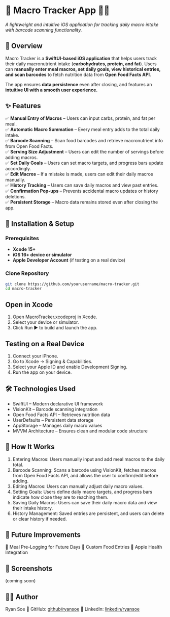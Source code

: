 # 🥑 Macro Tracker App 🍗🥦

*A lightweight and intuitive iOS application for tracking daily macro intake with barcode scanning functionality.*

## 📌 Overview
Macro Tracker is a **SwiftUI-based iOS application** that helps users track their daily macronutrient intake (**carbohydrates, protein, and fat**). Users can **manually enter meal macros, set daily goals, view historical entries, and scan barcodes** to fetch nutrition data from **Open Food Facts API**. 

The app ensures **data persistence** even after closing, and features an **intuitive UI with a smooth user experience.**  

## ✨ Features
✅ **Manual Entry of Macros** – Users can input carbs, protein, and fat per meal.  
✅ **Automatic Macro Summation** – Every meal entry adds to the total daily intake.  
✅ **Barcode Scanning** – Scan food barcodes and retrieve macronutrient info from Open Food Facts.  
✅ **Serving Size Adjustment** – Users can edit the number of servings before adding macros.  
✅ **Set Daily Goals** – Users can set macro targets, and progress bars update accordingly.  
✅ **Edit Macros** – If a mistake is made, users can edit their daily macros manually.  
✅ **History Tracking** – Users can save daily macros and view past entries.  
✅ **Confirmation Pop-ups** – Prevents accidental macro updates or history deletions.  
✅ **Persistent Storage** – Macro data remains stored even after closing the app.  

## 📲 Installation & Setup

### **Prerequisites**
- **Xcode 15+**  
- **iOS 16+ device or simulator**  
- **Apple Developer Account** (if testing on a real device)

### **Clone Repository**
```sh
git clone https://github.com/yourusername/macro-tracker.git
cd macro-tracker
```
## Open in Xcode
1.	Open MacroTracker.xcodeproj in Xcode.
2.	Select your device or simulator.
3.	Click Run ▶️ to build and launch the app.

## Testing on a Real Device
1.	Connect your iPhone.
2.	Go to Xcode → Signing & Capabilities.
3.	Select your Apple ID and enable Development Signing.
4.	Run the app on your device.

## 🛠 Technologies Used
-	SwiftUI – Modern declarative UI framework
-	VisionKit – Barcode scanning integration
-	Open Food Facts API – Retrieves nutrition data
-	UserDefaults – Persistent data storage
-	AppStorage – Manages daily macro values
-	MVVM Architecture – Ensures clean and modular code structure

## 📖 How It Works
1.	Entering Macros: Users manually input and add meal macros to the daily total.
2.	Barcode Scanning: Scans a barcode using VisionKit, fetches macros from Open Food Facts API, and allows the user to confirm/edit before adding.
3.	Editing Macros: Users can manually adjust daily macro values.
4.	Setting Goals: Users define daily macro targets, and progress bars indicate how close they are to reaching them.
5.	Saving Daily Macros: Users can save their daily macro data and view their intake history.
6.	History Management: Saved entries are persistent, and users can delete or clear history if needed.

## 🚀 Future Improvements
🔹 Meal Pre-Logging for Future Days
🔹 Custom Food Entries
🔹 Apple Health Integration

## 📸 Screenshots
(coming soon)

## 👨‍💻 Author
Ryan Soe
📍 GitHub: [github/ryansoe](https://github.com/ryansoe)
📍 LinkedIn: [linkedin/ryansoe](https://www.linkedin.com/in/ryan-soe-2596b6309/)
